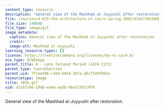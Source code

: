 ```yaml
---
content_type: resource
description: 'General view of the Mashhad al-Juyyushi after restoration. '
file: /courses/4-615-the-architecture-of-cairo-spring-2002/d1a5716610dbead4aa3b9be327d1c970_1034.gif
file_size: 148048
file_type: image/gif
image_metadata:
  caption: General view of the Mashhad al-Juyyushi after restoration.
  credit: ''
  image-alt: Mashhad al-Juyyushi
learning_resource_types: []
license: https://creativecommons.org/licenses/by-nc-sa/4.0/
ocw_type: OCWImage
parent_title: 6 - Late Fatimid Period (1074-1171)
parent_type: CourseSection
parent_uid: 7f1ee496-c3e9-b054-2bfa-d8c7549f993a
resourcetype: Image
title: 1034.gif
uid: d1a57166-10db-ead4-aa3b-9be327d1c970
---
```

General view of the Mashhad al-Juyyushi after restoration. 